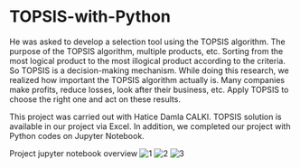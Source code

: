 # TOPSIS-with-Python

He was asked to develop a selection tool using the TOPSIS algorithm. The purpose of the TOPSIS algorithm, multiple products, etc. Sorting from the most logical product to the most illogical product according to the criteria. So TOPSIS is a decision-making mechanism.
While doing this research, we realized how important the TOPSIS algorithm actually is. Many companies make profits, reduce losses, look after their business, etc. Apply TOPSIS to choose the right one and act on these results.

This project was carried out with Hatice Damla CALKI. TOPSIS solution is available in our project via Excel. In addition, we completed our project with Python codes on Jupyter Notebook.

Project jupyter notebook overview
![1](https://user-images.githubusercontent.com/64380001/168429187-b40f5d31-69aa-44f3-8a82-3215eda0013d.png)
![2](https://user-images.githubusercontent.com/64380001/168429191-b9b1d9f7-a686-40f4-9679-5e3c1dd78d87.png)
![3](https://user-images.githubusercontent.com/64380001/168429194-3a95dd8b-8152-414e-bd63-7dc6957fe8cd.png)
